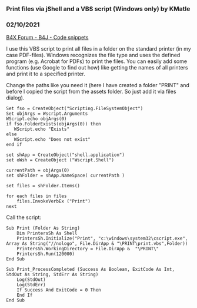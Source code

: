 ### Print files via jShell and a VBS script (Windows only) by KMatle
### 02/10/2021
[B4X Forum - B4J - Code snippets](https://www.b4x.com/android/forum/threads/127500/)

I use this VBS script to print all files in a folder on the standard printer (in my case PDF-files). Windows recognizes the file type and uses the defined program (e.g. Acrobat for PDFs) to print the files. You can easily add some functions (use Google to find out how) like getting the names of all printers and print it to a specified printer.   
  
Change the paths like you need it (here I have created a folder "PRINT" and before I copied the script from the assets folder. So just add it via files dialog).  
  

```B4X
Set fso = CreateObject("Scripting.FileSystemObject")  
Set objArgs = Wscript.Arguments  
WScript.echo objArgs(0)  
if fso.FolderExists(objArgs(0)) then  
   WScript.echo "Exists"  
else  
   WScript.echo "Does not exist"  
end if  
  
set shApp = CreateObject("shell.application")  
set oWsh = CreateObject ("Wscript.Shell")  
  
currentPath = objArgs(0)  
set shFolder = shApp.NameSpace( currentPath )  
  
set files = shFolder.Items()  
  
for each files in files  
    files.InvokeVerbEx ("Print")  
next
```

  
  
Call the script:  
  

```B4X
Sub Print (Folder As String)  
    Dim PrintersSh As Shell  
    PrintersSh.Initialize("Print", "c:\windows\system32\cscript.exe", Array As String("//nologo", File.DirApp & "\PRINT\print.vbs",Folder))  
    PrintersSh.WorkingDirectory = File.DirApp &  "\PRINT\"  
    PrintersSh.Run(120000)  
End Sub  
  
Sub Print_ProcessCompleted (Success As Boolean, ExitCode As Int, StdOut As String, StdErr As String)  
    Log(StdOut)  
    Log(StdErr)  
    If Success And ExitCode = 0 Then  
    End If     
End Sub
```